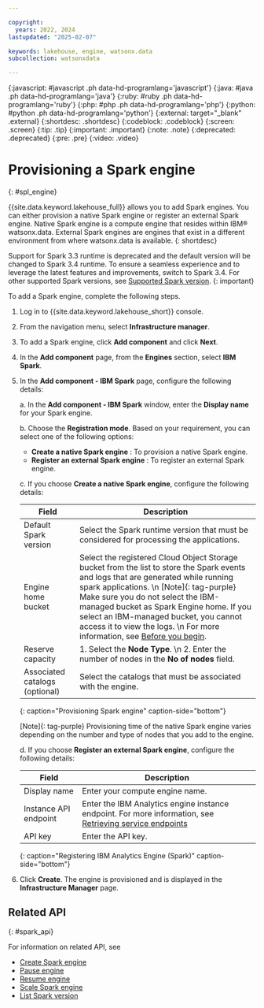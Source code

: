 ```yaml
---

copyright:
  years: 2022, 2024
lastupdated: "2025-02-07"

keywords: lakehouse, engine, watsonx.data
subcollection: watsonxdata

---
```


{:javascript: #javascript .ph data-hd-programlang='javascript'}
{:java: #java .ph data-hd-programlang='java'}
{:ruby: #ruby .ph data-hd-programlang='ruby'}
{:php: #php .ph data-hd-programlang='php'}
{:python: #python .ph data-hd-programlang='python'}
{:external: target="_blank" .external}
{:shortdesc: .shortdesc}
{:codeblock: .codeblock}
{:screen: .screen}
{:tip: .tip}
{:important: .important}
{:note: .note}
{:deprecated: .deprecated}
{:pre: .pre}
{:video: .video}

# Provisioning a Spark engine
{: #spl_engine}

{{site.data.keyword.lakehouse_full}} allows you to add Spark engines. You can either provision a native Spark engine or register an external Spark engine. Native Spark engine is a compute engine that resides within IBM® watsonx.data. External Spark engines are engines that exist in a different environment from where watsonx.data is available.
{: shortdesc}

Support for Spark 3.3 runtime is deprecated and the default version will be changed to Spark 3.4 runtime. To ensure a seamless experience and to leverage the latest features and improvements, switch to Spark 3.4. For other supported Spark versions, see [Supported Spark version](watsonxdata?topic=watsonxdata-wxd-ae_limits#cpu-mem-spk_versn).
{: important}

To add a Spark engine, complete the following steps.

1. Log in to {{site.data.keyword.lakehouse_short}} console.

2. From the navigation menu, select **Infrastructure manager**.

3. To add a Spark engine, click **Add component** and click **Next**.

5. In the **Add component** page, from the **Engines** section, select **IBM Spark**.

6. In the **Add component - IBM Spark** page, configure the following details:

      a. In the **Add component - IBM Spark** window, enter the **Display name** for your Spark engine.

      b. Choose the **Registration mode**. Based on your requirement, you can select one of the following options:

      - **Create a native Spark engine** : To provision a native Spark engine.
      - **Register an external Spark engine** : To register an external Spark engine.


      c. If you choose **Create a native Spark engine**, configure the following details:

      | Field | Description |
      | --- | --- |
      | Default Spark version | Select the Spark runtime version that must be considered for processing the applications. |
      | Engine home bucket | Select the registered Cloud Object Storage bucket from the list to store the Spark events and logs that are generated while running spark applications. \n [Note]{: tag-purple} Make sure you do not select the IBM-managed bucket as Spark Engine home. If you select an IBM-managed bucket, you cannot access it to view the logs. \n For more information, see [Before you begin]({{site.data.keyword.ref-prov_nspark-link}}#prereq_nspark_prov).|
      |Reserve capacity| 1. Select the **Node Type**. \n 2. Enter the number of nodes in the **No of nodes** field.     |
      |Associated catalogs (optional)| Select the catalogs that must be associated with the engine.   |
      {: caption="Provisioning Spark engine" caption-side="bottom"}

      [Note]{: tag-purple} Provisioning time of the native Spark engine varies depending on the number and type of nodes that you add to the engine.


      d. If you choose **Register an external Spark engine**, configure the following details:


      | Field      | Description    |
      |--------------------------------|--------------------------------------------------------------------------------------------|
      | Display name   | Enter your compute engine name.  |
      | Instance API endpoint | Enter the IBM Analytics engine instance endpoint. For more information, see [Retrieving service endpoints](https://cloud.ibm.com/docs/AnalyticsEngine?topic=AnalyticsEngine-retrieve-endpoints-serverless)  |
      | API key   | Enter the API key. |
      {: caption="Registering IBM Analytics Engine (Spark)" caption-side="bottom"}


6. Click **Create**. The engine is provisioned and is displayed in the **Infrastructure Manager** page.

## Related API
{: #spark_api}

For information on related API, see
* [Create Spark engine](https://cloud.ibm.com/apidocs/watsonxdata#create-spark-engine)
* [Pause engine](https://cloud.ibm.com/apidocs/watsonxdata#pause-spark-engine)
* [Resume engine](https://cloud.ibm.com/apidocs/watsonxdata#resume-spark-engine)
* [Scale Spark engine](https://cloud.ibm.com/apidocs/watsonxdata#scale-spark-engine)
* [List Spark version](https://cloud.ibm.com/apidocs/watsonxdata#list-spark-versions)
